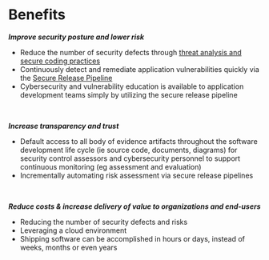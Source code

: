 # Benefits

***Improve security posture and lower risk***

- Reduce the number of security defects through [threat analysis and secure coding practices](https://www.securitycompass.com/sdelements/)
- Continuously detect and remediate application vulnerabilities quickly via the [Secure Release Pipeline](pipeline.md)
- Cybersecurity and vulnerability education is available to application development teams simply by utilizing the secure release pipeline 

<br/>

***Increase transparency and trust***

- Default access to all body of evidence artifacts throughout the software development life cycle (ie source code, documents, diagrams) for security control assessors and cybersecurity personnel to support continuous monitoring (eg assessment and evaluation)
- Incrementally automating risk assessment via secure release pipelines

<br/>

***Reduce costs & increase delivery of value to organizations and end-users***

- Reducing the number of security defects and risks
- Leveraging a cloud environment
- Shipping software can be accomplished in hours or days, instead of weeks, months or even years
